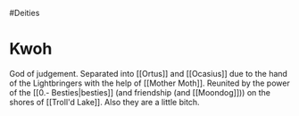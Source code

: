 #Deities
# Kwoh
God of judgement.
Separated into [[Ortus]] and [[Ocasius]] due to the hand of the Lightbringers with the help of [[Mother Moth]]. Reunited by the power of the [[0.- Besties|besties]] (and friendship (and [[Moondog]])) on the shores of [[Troll'd Lake]].
Also they are a little bitch.